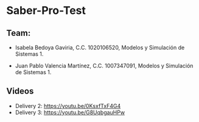 # Saber-Pro-Test


## Team:

- Isabela Bedoya Gaviria, C.C. 1020106520, Modelos y Simulación de Sistemas 1.

- Juan Pablo Valencia Martínez, C.C. 1007347091, Modelos y Simulación de Sistemas 1.

## Videos
- Delivery 2: https://youtu.be/0KsxfTxF4G4
- Delivery 3: https://youtu.be/G8UqbgauHPw

